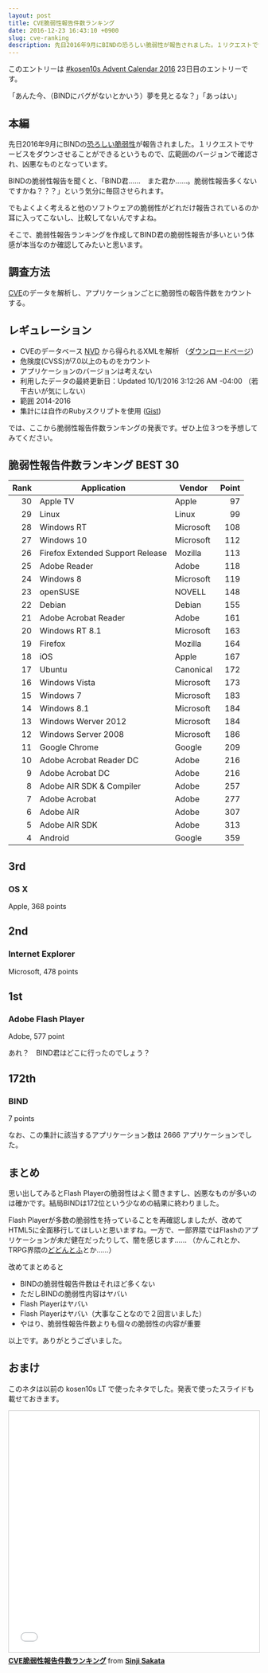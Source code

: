 ```yaml
---
layout: post
title: CVE脆弱性報告件数ランキング
date: 2016-12-23 16:43:10 +0900
slug: cve-ranking
description: 先日2016年9月にBINDの恐ろしい脆弱性が報告されました。１リクエストでサービスをダウンさせることができるというもので、広範囲のバージョンで確認され、凶悪なものとなっています。
---
```

このエントリーは [#kosen10s Advent Calendar 2016](http://www.adventar.org/calendars/1378) 23日目のエントリーです。

「あんた今、（BINDにバグがないとかいう）夢を見とるな？」「あっはい」

## 本編

先日2016年9月にBINDの[恐ろしい脆弱性](https://www.ipa.go.jp/security/ciadr/vul/20160929-bind.html)が報告されました。１リクエストでサービスをダウンさせることができるというもので、広範囲のバージョンで確認され、凶悪なものとなっています。

BINDの脆弱性報告を聞くと、「BIND君……　また君か……。脆弱性報告多くないですかね？？？」という気分に毎回させられます。

でもよくよく考えると他のソフトウェアの脆弱性がどれだけ報告されているのか耳に入ってこないし、比較してないんですよね。

そこで、脆弱性報告ランキングを作成してBIND君の脆弱性報告が多いという体感が本当なのか確認してみたいと思います。

## 調査方法

[CVE](https://cve.mitre.org)のデータを解析し、アプリケーションごとに脆弱性の報告件数をカウントする。

## レギュレーション

* CVEのデータベース [NVD](https://nvd.nist.gov) から得られるXMLを解析 （[ダウンロードページ](https://nvd.nist.gov/download.cfm)）
* 危険度(CVSS)が7.0以上のものをカウント
* アプリケーションのバージョンは考えない
* 利用したデータの最終更新日：Updated 10/1/2016 3:12:26 AM -04:00 （若干古いが気にしない）
* 範囲 2014-2016
* 集計には自作のRubyスクリプトを使用 ([Gist](https://gist.github.com/ysakasin/e926358a197f0d05554a65f82507119b))

では、ここから脆弱性報告件数ランキングの発表です。ぜひ上位３つを予想してみてください。

## 脆弱性報告件数ランキング BEST 30

Rank | Application | Vendor | Point
---: | ----------- | ------ | -----:
30 | Apple TV | Apple | 97
29 | Linux | Linux | 99
28 | Windows RT | Microsoft | 108
27 | Windows 10 | Microsoft | 112
26 | Firefox Extended Support Release | Mozilla | 113
25 | Adobe Reader | Adobe | 118
24 | Windows 8 | Microsoft | 119
23 | openSUSE | NOVELL | 148
22 | Debian | Debian | 155
21 | Adobe Acrobat Reader | Adobe | 161
20 | Windows RT 8.1 | Microsoft | 163
19 | Firefox | Mozilla | 164
18 | iOS | Apple | 167
17 | Ubuntu | Canonical | 172
16 | Windows Vista | Microsoft | 173
15 | Windows 7 | Microsoft | 183
14 | Windows 8.1 | Microsoft | 184
13 | Windows Werver 2012 | Microsoft | 184
12 | Windows Server 2008 | Microsoft | 186
11 | Google Chrome | Google | 209
10 | Adobe Acrobat Reader DC | Adobe | 216
9 | Adobe Acrobat DC | Adobe | 216
8 | Adobe AIR SDK & Compiler | Adobe | 257
7 | Adobe Acrobat | Adobe | 277
6 | Adobe AIR | Adobe | 307
5 | Adobe AIR SDK | Adobe | 313
4 | Android | Google | 359

## 3rd

### OS X

Apple, 368 points

## 2nd
### Internet Explorer

Microsoft, 478 points

## 1st
### Adobe Flash Player

Adobe, 577 point

あれ？　BIND君はどこに行ったのでしょう？

## 172th

### BIND

7 points


なお、この集計に該当するアプリケーション数は 2666 アプリケーションでした。

## まとめ

思い出してみるとFlash Playerの脆弱性はよく聞きますし、凶悪なものが多いのは確かです。結局BINDは172位という少なめの結果に終わりました。

Flash Playerが多数の脆弱性を持っていることを再確認しましたが、改めてHTML5に全面移行してほしいと思いますね。一方で、一部界隈ではFlashのアプリケーションが未だ健在だったりして、闇を感じます…… （かんこれとか、TRPG界隈の[どどんとふ](http://www.dodontof.com)とか……）

改めてまとめると

* BINDの脆弱性報告件数はそれほど多くない
* ただしBINDの脆弱性内容はヤバい
* Flash Playerはヤバい
* Flash Playerはヤバい（大事なことなので２回言いました）
* やはり、脆弱性報告件数よりも個々の脆弱性の内容が重要

以上です。ありがとうございました。

## おまけ

このネタは以前の kosen10s LT で使ったネタでした。発表で使ったスライドも載せておきます。

<iframe src="//www.slideshare.net/slideshow/embed_code/key/Kk8WhVAXDPhQyF" width="595" height="485" frameborder="0" marginwidth="0" marginheight="0" scrolling="no" style="border:1px solid #CCC; border-width:1px; margin-bottom:5px; max-width: 100%;" allowfullscreen> </iframe> <div style="margin-bottom:5px"> <strong> <a href="//www.slideshare.net/NKMR6194/cve-70393387" title="CVE脆弱性報告件数ランキング" target="_blank">CVE脆弱性報告件数ランキング</a> </strong> from <strong><a target="_blank" href="//www.slideshare.net/NKMR6194">Sinji Sakata</a></strong> </div>
